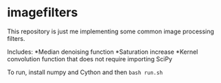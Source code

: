 # imagefilters
This repository is just me implementing some common image processing filters. 

Includes:
  *Median denoising function
  *Saturation increase
  *Kernel convolution function that does not require importing SciPy

To run, install numpy and Cython and then 
```bash run.sh```
